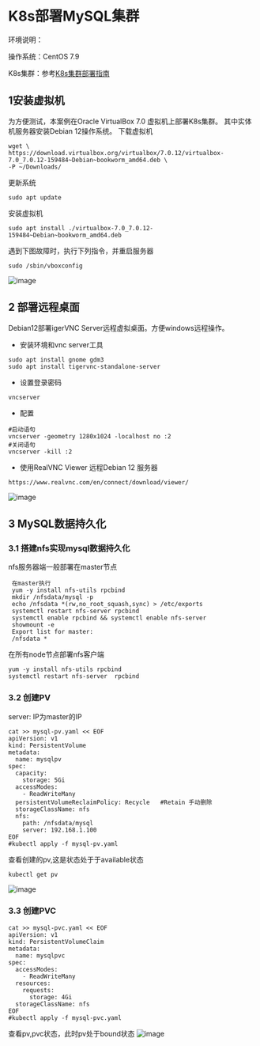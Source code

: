 # K8s部署MySQL集群
环境说明：

操作系统：CentOS 7.9

K8s集群：参考[K8s集群部署指南](./K8sClusterDeployment.md)
## 1安装虚拟机
为方便测试，本案例在Oracle VirtualBox 7.0 虚拟机上部署K8s集群。 其中实体机服务器安装Debian 12操作系统。
下载虚拟机
```
wget \
https://download.virtualbox.org/virtualbox/7.0.12/virtualbox-7.0_7.0.12-159484~Debian~bookworm_amd64.deb \
-P ~/Downloads/
```
更新系统
```
sudo apt update
```
安装虚拟机
```
sudo apt install ./virtualbox-7.0_7.0.12-159484~Debian~bookworm_amd64.deb
```
遇到下图故障时，执行下列指令，并重启服务器
```
sudo /sbin/vboxconfig
```
![image](https://github.com/kenlab-chung/kenlab-chung.github.io/assets/59462735/81d7f313-1ccf-4423-bbb2-562253a7dea1)
 

## 2 部署远程桌面
Debian12部署igerVNC Server远程虚拟桌面。方便windows远程操作。

- 安装环境和vnc server工具
```
sudo apt install gnome gdm3
sudo apt install tigervnc-standalone-server
```
- 设置登录密码
```
vncserver 
```
- 配置
```
#启动语句
vncserver -geometry 1280x1024 -localhost no :2
#关闭语句
vncserver -kill :2
```
- 使用RealVNC Viewer 远程Debian 12 服务器
```
https://www.realvnc.com/en/connect/download/viewer/
```
![image](https://github.com/kenlab-chung/kenlab-chung.github.io/assets/59462735/1556c929-6b9d-4c31-a6da-ae3c74b95105)
  
## 3 MySQL数据持久化
### 3.1 搭建nfs实现mysql数据持久化
nfs服务器端一般部署在master节点
```
 在master执行
 yum -y install nfs-utils rpcbind
 mkdir /nfsdata/mysql -p
 echo /nfsdata *(rw,no_root_squash,sync) > /etc/exports  
 systemctl restart nfs-server rpcbind 
 systemctl enable rpcbind && systemctl enable nfs-server
 showmount -e
 Export list for master:
 /nfsdata *

```
在所有node节点部署nfs客户端
```
yum -y install nfs-utils rpcbind 
systemctl restart nfs-server  rpcbind 
```
### 3.2 创建PV
server: IP为master的IP
```
cat >> mysql-pv.yaml << EOF
apiVersion: v1
kind: PersistentVolume
metadata:
  name: mysqlpv
spec:
  capacity:
    storage: 5Gi
  accessModes:
    - ReadWriteMany
  persistentVolumeReclaimPolicy: Recycle   #Retain 手动删除
  storageClassName: nfs
  nfs:
    path: /nfsdata/mysql
    server: 192.168.1.100
EOF
#kubectl apply -f mysql-pv.yaml
```
查看创建的pv,这是状态处于于available状态
```
kubectl get pv
```
![image](https://github.com/kenlab-chung/kenlab-chung.github.io/assets/59462735/adbe549f-009e-44c6-90dd-b1f3b1663467)

### 3.3 创建PVC
```
cat >> mysql-pvc.yaml << EOF
apiVersion: v1
kind: PersistentVolumeClaim
metadata:
  name: mysqlpvc
spec:
  accessModes:
    - ReadWriteMany
  resources:
    requests:
      storage: 4Gi
  storageClassName: nfs
EOF
#kubectl apply -f mysql-pvc.yaml
```
查看pv,pvc状态，此时pv处于bound状态
![image](https://github.com/kenlab-chung/kenlab-chung.github.io/assets/59462735/3d5155a4-8cc3-495f-87ab-4ce5c3da1b04)

